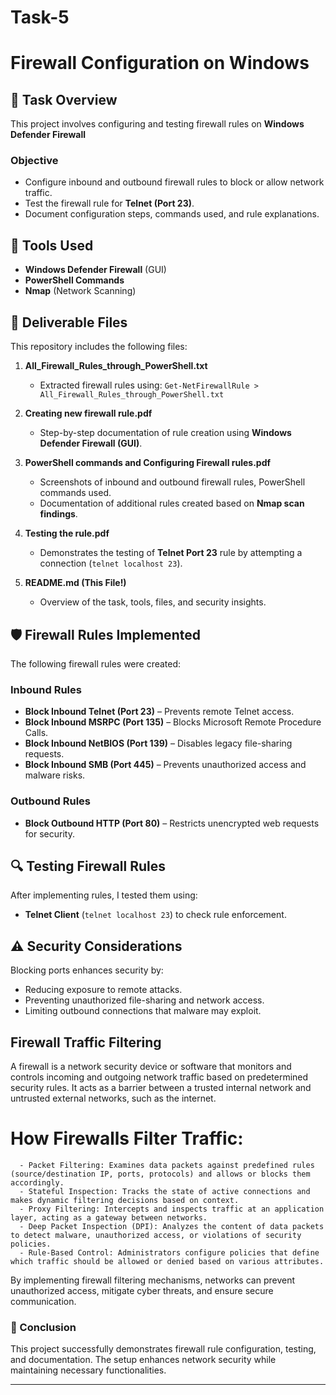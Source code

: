 # Task-5
# Firewall Configuration on Windows

## 📌 Task Overview  
This project involves configuring and testing firewall rules on **Windows Defender Firewall**
### **Objective**  
- Configure inbound and outbound firewall rules to block or allow network traffic.  
- Test the firewall rule for **Telnet (Port 23)**.  
- Document configuration steps, commands used, and rule explanations.

## 🔧 Tools Used  
- **Windows Defender Firewall** (GUI)  
- **PowerShell Commands**  
- **Nmap** (Network Scanning)  

## 📂 Deliverable Files  
This repository includes the following files:

1. **All_Firewall_Rules_through_PowerShell.txt**  
   - Extracted firewall rules using: `Get-NetFirewallRule > All_Firewall_Rules_through_PowerShell.txt`  

2. **Creating new firewall rule.pdf**  
   - Step-by-step documentation of rule creation using **Windows Defender Firewall (GUI)**.  

3. **PowerShell commands and Configuring Firewall rules.pdf**  
   - Screenshots of inbound and outbound firewall rules, PowerShell commands used.  
   - Documentation of additional rules created based on **Nmap scan findings**.  

4. **Testing the rule.pdf**  
   - Demonstrates the testing of **Telnet Port 23** rule by attempting a connection (`telnet localhost 23`).  

5. **README.md (This File!)**  
   - Overview of the task, tools, files, and security insights.  

## 🛡️ Firewall Rules Implemented  
The following firewall rules were created:

### **Inbound Rules**
- **Block Inbound Telnet (Port 23)** – Prevents remote Telnet access.  
- **Block Inbound MSRPC (Port 135)** – Blocks Microsoft Remote Procedure Calls.  
- **Block Inbound NetBIOS (Port 139)** – Disables legacy file-sharing requests.  
- **Block Inbound SMB (Port 445)** – Prevents unauthorized access and malware risks.  

### **Outbound Rules**
- **Block Outbound HTTP (Port 80)**  – Restricts unencrypted web requests for security.  

## 🔍 Testing Firewall Rules  
After implementing rules, I tested them using:  
- **Telnet Client** (`telnet localhost 23`) to check rule enforcement.  


## ⚠️ Security Considerations  
Blocking ports enhances security by:
- Reducing exposure to remote attacks.  
- Preventing unauthorized file-sharing and network access.  
- Limiting outbound connections that malware may exploit.

## Firewall Traffic Filtering
A firewall is a network security device or software that monitors and controls incoming and outgoing network traffic based on predetermined security rules. It acts as a barrier between a trusted internal network and untrusted external networks, such as the internet.
   # How Firewalls Filter Traffic:
      - Packet Filtering: Examines data packets against predefined rules (source/destination IP, ports, protocols) and allows or blocks them accordingly.
      - Stateful Inspection: Tracks the state of active connections and makes dynamic filtering decisions based on context.
      - Proxy Filtering: Intercepts and inspects traffic at an application layer, acting as a gateway between networks.
      - Deep Packet Inspection (DPI): Analyzes the content of data packets to detect malware, unauthorized access, or violations of security policies.
      - Rule-Based Control: Administrators configure policies that define which traffic should be allowed or denied based on various attributes.
      
By implementing firewall filtering mechanisms, networks can prevent unauthorized access, mitigate cyber threats, and ensure secure communication.


### 📜 Conclusion  
This project successfully demonstrates firewall rule configuration, testing, and documentation. The setup enhances network security while maintaining necessary functionalities.  

---

